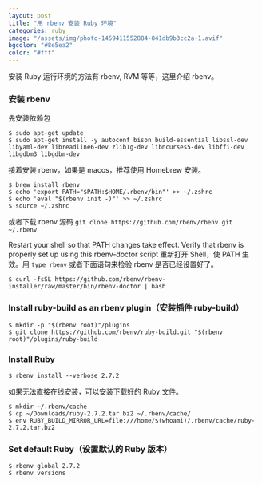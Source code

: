 ```yaml
---
layout: post
title: "用 rbenv 安装 Ruby 环境"
categories: ruby
image: "/assets/img/photo-1459411552884-841db9b3cc2a-1.avif"
bgcolor: "#8e5ea2"
color: "#fff"
---
```


安装 Ruby 运行环境的方法有 rbenv, RVM 等等，这里介绍 rbenv。

### 安装 rbenv

先安装依赖包

```shell
$ sudo apt-get update
$ sudo apt-get install -y autoconf bison build-essential libssl-dev libyaml-dev libreadline6-dev zlib1g-dev libncurses5-dev libffi-dev libgdbm3 libgdbm-dev
```

接着安装 rbenv，如果是 macos，推荐使用 Homebrew 安装。

```shell
$ brew install rbenv
$ echo 'export PATH="$PATH:$HOME/.rbenv/bin"' >> ~/.zshrc
$ echo 'eval "$(rbenv init -)"' >> ~/.zshrc
$ source ~/.zshrc
```

或者下载 rbenv 源码 `git clone https://github.com/rbenv/rbenv.git ~/.rbenv`

Restart your shell so that PATH changes take effect. Verify that rbenv is properly set up using this rbenv-doctor script 重新打开 Shell，使 PATH 生效。用 `type rbenv` 或者下面语句来检验 rbenv 是否已经设置好了。

```shell
$ curl -fsSL https://github.com/rbenv/rbenv-installer/raw/master/bin/rbenv-doctor | bash
```

### Install ruby-build as an rbenv plugin（安装插件 ruby-build）

```shell
$ mkdir -p "$(rbenv root)"/plugins
$ git clone https://github.com/rbenv/ruby-build.git "$(rbenv root)"/plugins/ruby-build
```

### Install Ruby

```shell
$ rbenv install --verbose 2.7.2
```

如果无法直接在线安装，可以[安装下载好的 Ruby 文件](https://stackoverflow.com/questions/35589469/install-ruby-using-rbenvs-downloaded-file/35589999#35589999)。

```shell
$ mkdir ~/.rbenv/cache
$ cp ~/Downloads/ruby-2.7.2.tar.bz2 ~/.rbenv/cache/
$ env RUBY_BUILD_MIRROR_URL=file:///home/$(whoami)/.rbenv/cache/ruby-2.7.2.tar.bz2
```

### Set default Ruby（设置默认的 Ruby 版本）

```shell
$ rbenv global 2.7.2
$ rbenv versions
```
